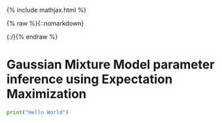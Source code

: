 {% include mathjax.html %}

{% raw %}{::nomarkdown}
$$
 \newcommand{\lolli}{\multimap}
 $$
 </div>
{:/}{% endraw %}


# Gaussian Mixture Model parameter inference using Expectation Maximization

```python
print("Hello World")
```
